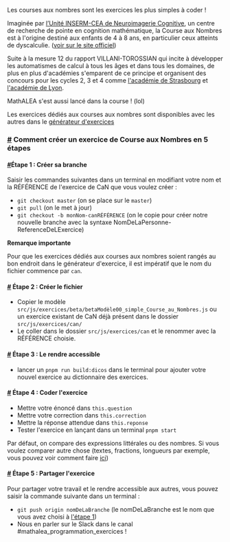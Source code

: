 Les courses aux nombres sont les exercices les plus simples à coder !

Imaginée par [l’Unité INSERM-CEA de Neuroimagerie Cognitive](http://www.unicog.org/), un centre de recherche de pointe en cognition mathématique, la Course aux Nombres est à l'origine destiné aux enfants de 4 à 8 ans, en particulier ceux atteints de dyscalculie. ([voir sur le site officiel](https://www.lacourseauxnombres.com/nr/home.php?lang=fr))

Suite à la mesure 12 du rapport VILLANI-TOROSSIAN qui incite à développer les automatismes de calcul à tous les âges et dans tous les domaines, de plus en plus d'académies s'emparent de ce principe et organisent des concours pour les cycles 2, 3 et 4 comme [l'académie de Strasbourg](https://www.ac-strasbourg.fr/pedagogie/mathematiques/competitions/can/) et [l'académie de Lyon](https://maths.enseigne.ac-lyon.fr/spip/spip.php?article732).

MathALEA s'est aussi lancé dans la course ! (lol)

Les exercices dédiés aux courses aux nombres sont disponibles avec les autres dans le [générateur d'exercices](https://coopmaths.fr/mathalea.html)

### <a id="1" href="#1">#</a> Comment créer un exercice de Course aux Nombres en 5 étapes

#### <a id="2" href="#2">#</a>**Étape 1 : Créer sa branche**
Saisir les commandes suivantes dans un terminal en modifiant votre nom et la RÉFÉRENCE de l'exercice de CaN que vous voulez créer :
* `git checkout master` (on se place sur le `master`)
* `git pull` (on le met à jour)
* `git checkout -b monNom-canRÉFÉRENCE` (on le copie pour créer notre nouvelle branche avec la syntaxe NomDeLaPersonne-ReferenceDeLExercice)

**Remarque importante**

Pour que les exercices dédiés aux courses aux nombres soient rangés au bon endroit dans le générateur d'exercice, il est impératif que le nom du fichier commence par `can`.

#### <a id="3" href="#3">#</a> **Étape 2 : Créer le fichier**
* Copier le modèle `src/js/exercices/beta/betaModèle00_simple_Course_au_Nombres.js` ou un exercice existant de CaN déjà présent dans le dossier `src/js/exercices/can/`
* Le coller dans le dossier `src/js/exercices/can` et le renommer avec la RÉFÉRENCE choisie.

#### <a id="4" href="#4">#</a> **Étape 3 : Le rendre accessible**
* lancer un `pnpm run build:dicos` dans le terminal pour ajouter votre nouvel exercice au dictionnaire des exercices.

#### <a id="5" href="#5">#</a> **Étape 4 : Coder l'exercice**
* Mettre votre énoncé dans `this.question`
* Mettre votre correction dans `this.correction`
* Mettre la réponse attendue dans `this.reponse`
* Tester l'exercice en lançant dans un terminal `pnpm start`

Par défaut, on compare des expressions littérales ou des nombres. Si vous voulez comparer autre chose (textes, fractions, longueurs par exemple, vous pouvez voir comment faire [ici](https://coopmaths.fr/documentation/tutorial-Rendre_un_exercice_interactif.html#14))
#### <a id="6" href="#6">#</a> **Étape 5 : Partager l'exercice**
Pour partager votre travail et le rendre accessible aux autres, vous pouvez saisir la commande suivante dans un terminal :
* `git push origin nomDeLaBranche` (le nomDeLaBranche est le nom que vous avez choisi à [l'étape 1](#2))
* Nous en parler sur le Slack dans le canal #mathalea_programmation_exercices !